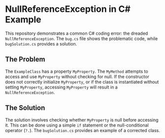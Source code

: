 # NullReferenceException in C# Example

This repository demonstrates a common C# coding error: the dreaded `NullReferenceException`. The `bug.cs` file shows the problematic code, while `bugSolution.cs` provides a solution.

## The Problem

The `ExampleClass` has a property `MyProperty`. The `MyMethod` attempts to access and use `MyProperty` without checking for null. If the constructor does not correctly initialize `MyProperty`, or if the class is instantiated without setting `MyProperty`, accessing `MyProperty` will result in a `NullReferenceException`.

## The Solution

The solution involves checking whether `MyProperty` is null before accessing it. This can be done using a simple `if` statement or the null-conditional operator (`?.`).  The `bugSolution.cs` provides an example of a corrected class.